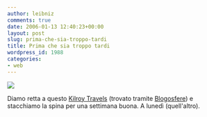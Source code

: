 ```yaml
---
author: leibniz
comments: true
date: 2006-01-13 12:40:23+00:00
layout: post
slug: prima-che-sia-troppo-tardi
title: Prima che sia troppo tardi
wordpress_id: 1988
categories:
- web
---
```


![](http://blogosfere1.blogs.com/photos/uncategorized/latekilroy.jpg)

Diamo retta a questo [Kilroy Travels](http://www.kilroytravels.com/) (trovato tramite [Blogosfere](http://www.blogosfere.it/)) e stacchiamo la spina per una settimana buona. A lunedì (quell'altro).
